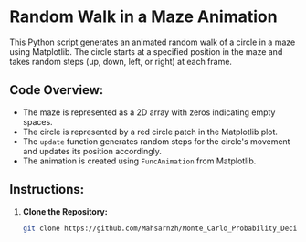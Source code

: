 # Random Walk in a Maze Animation

This Python script generates an animated random walk of a circle in a maze using Matplotlib. The circle starts at a specified position in the maze and takes random steps (up, down, left, or right) at each frame.

## Code Overview:

- The maze is represented as a 2D array with zeros indicating empty spaces.
- The circle is represented by a red circle patch in the Matplotlib plot.
- The `update` function generates random steps for the circle's movement and updates its position accordingly.
- The animation is created using `FuncAnimation` from Matplotlib.

## Instructions:

1. **Clone the Repository:**
   ```bash
   git clone https://github.com/Mahsarnzh/Monte_Carlo_Probability_Decision_Making.git 
